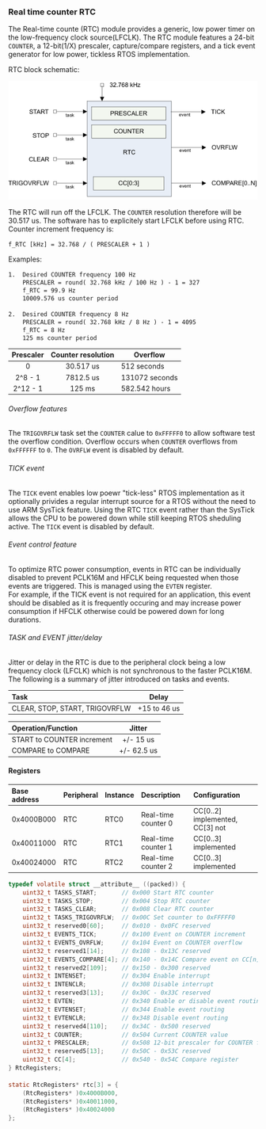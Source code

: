 ### Real time counter RTC
The Real-time counte (RTC) module provides a generic, low power timer on the
low-frequency clock source(LFCLK). The RTC module features a 24-bit `COUNTER`,
a 12-bit(1/X) prescaler, capture/compare registers, and a tick event generator
for low power, tickless RTOS implementation.

RTC block schematic:

![RTC block schematic](images/rtc_block_schematic.png)

The RTC will run off the LFCLK. The `COUNTER` resolution therefore will be
30.517 us. The software has to explicitely start LFCLK before using RTC.
Counter increment frequency is:
```
f_RTC [kHz] = 32.768 / ( PRESCALER + 1 )
```
Examples:
```
1.  Desired COUNTER frequency 100 Hz
    PRESCALER = round( 32.768 kHz / 100 Hz ) - 1 = 327
    f_RTC = 99.9 Hz
    10009.576 us counter period

2.  Desired COUNTER frequency 8 Hz
    PRESCALER = round( 32.768 kHz / 8 Hz ) - 1 = 4095
    f_RTC = 8 Hz
    125 ms counter period
```
| Prescaler | Counter resolution| Overflow       |
|:---------:|:-----------------:| -------------- |
| 0         | 30.517 us         | 512 seconds    |
| 2^8 - 1   | 7812.5 us         | 131072 seconds |
| 2^12 - 1  | 125 ms            | 582.542 hours  |

###### Overflow features
The `TRIGOVRFLW` task set the `COUNTER` calue to `0xFFFFF0` to allow software
test the overflow condition. Overflow occurs when `COUNTER` overflows from
`0xFFFFFF` to `0`. The `OVRFLW` event is disabled by default.

###### TICK event
The `TICK` event enables low poewr "tick-less" RTOS implementation as it
optionally privides a regular interrupt source for a RTOS without the need
to use ARM SysTick feature.
Using the RTC `TICK` event rather than the SysTick allows the CPU to be powered
down while still keeping RTOS sheduling active. The `TICK` event is disabled
by default.

###### Event control feature
To optimize RTC power consumption, events in RTC can be individually disabled
to prevent PCLK16M and HFCLK being requested when those events are triggered.
This is managed using the `EVTEN` register. \
For example, if the TICK event is not required for an application, this event
should be disabled as it is frequently occuring and may increase power
consumption if HFCLK otherwise could be powered down for long durations.

###### TASK and EVENT jitter/delay
Jitter or delay in the RTC is due to the peripheral clock being a low frequency
clock (LFCLK) which is not synchronous to the faster PCLK16M. \
The following is a summary of jitter introduced on tasks and events.

| Task                           | Delay        |
|:-------------------------------|:-----------: |
| CLEAR, STOP, START, TRIGOVRFLW | +15 to 46 us |

| Operation/Function             | Jitter       |
|:-------------------------------|:-----------: |
| START to COUNTER increment     | +/- 15 us    |
| COMPARE to COMPARE             | +/- 62.5 us  |

#### Registers
| Base address | Peripheral | Instance | Description | Configuration |
|:-------------|:-----------|:---------|:------------|:--------------|
|0x4000B000|RTC|RTC0|Real-time counter 0|CC[0..2] implemented, CC[3] not|
|0x40011000|RTC|RTC1|Real-time counter 1|CC[0..3] implemented|
|0x40024000|RTC|RTC2|Real-time counter 2|CC[0..3] implemented|

```c
typedef volatile struct __attribute__ ((packed)) {
    uint32_t TASKS_START;       // 0x000 Start RTC counter
    uint32_t TASKS_STOP;        // 0x004 Stop RTC counter
    uint32_t TASKS_CLEAR;       // 0x008 Clear RTC counter
    uint32_t TASKS_TRIGOVRFLW;  // 0x00C Set counter to 0xFFFFF0
    uint32_t reserved0[60];     // 0x010 - 0x0FC reserved
    uint32_t EVENTS_TICK;       // 0x100 Event on COUNTER increment
    uint32_t EVENTS_OVRFLW;     // 0x104 Event on COUNTER overflow
    uint32_t reserved1[14];     // 0x108 - 0x13C reserved
    uint32_t EVENTS_COMPARE[4]; // 0x140 - 0x14C Compare event on CC[n] match
    uint32_t reserved2[109];    // 0x150 - 0x300 reserved
    uint32_t INTENSET;          // 0x304 Enable interrupt
    uint32_t INTENCLR;          // 0x308 Disable interrupt
    uint32_t reserved3[13];     // 0x30C - 0x33C reserved
    uint32_t EVTEN;             // 0x340 Enable or disable event routing
    uint32_t EVTENSET;          // 0x344 Enable event routing
    uint32_t EVTENCLR;          // 0x348 Disable event routing
    uint32_t reserved4[110];    // 0x34C - 0x500 reserved
    uint32_t COUNTER;           // 0x504 Current COUNTER value
    uint32_t PRESCALER;         // 0x508 12-bit prescaler for COUNTER frequency
    uint32_t reserved5[13];     // 0x50C - 0x53C reserved
    uint32_t CC[4];             // 0x540 - 0x54C Compare register
} RtcRegisters;

static RtcRegisters* rtc[3] = {
    (RtcRegisters* )0x4000B000,
    (RtcRegisters* )0x40011000,
    (RtcRegisters* )0x40024000
};
```
